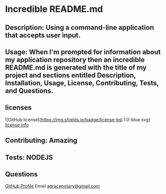 # Incredible README.md
## Description: Using a command-line application that accepts user input.
## Usage: When I'm prompted for information about my application repository then an incredible README.md is generated with the title of my project and sections entitled Description, Installation, Usage, License, Contributing, Tests, and Questions.

## licenses
![GitHub license](https://img.shields.io/badge/license-bsl 1.0-blue.svg)
[license info](https://choosealicense.com/licenses/)
## Contributing: Amazing
## Tests: NODEJS
## Questions
[GitHub Profile](https://github.com/iis4u2nv) Email agracenotary@gmail.com